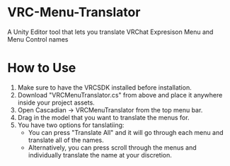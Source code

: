 # VRC-Menu-Translator
A Unity Editor tool that lets you translate VRChat Expresison Menu and Menu Control names

# How to Use
1. Make sure to have the VRCSDK installed before installation.
2. Download "VRCMenuTranslator.cs" from above and place it anywhere inside your project assets.
3. Open Cascadian -> VRCMenuTranslator from the top menu bar.
4. Drag in the model that you want to translate the menus for.
5. You have two options for tanslatiing:
    - You can press "Translate All" and it will go through each menu and translate all of the names.
    - Alternatively, you can press scroll through the menus and individually translate the name at your discretion.
